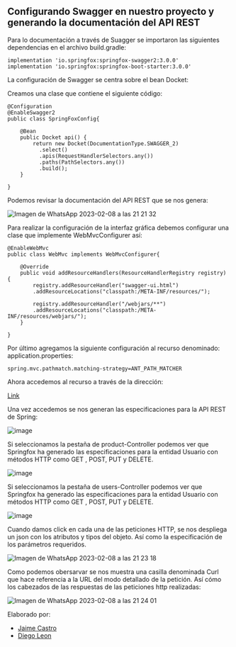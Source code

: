 ## Configurando Swagger en nuestro proyecto y generando la documentación del API REST

Para lo documentación a través de Suagger se importaron las siguientes dependencias en el archivo build.gradle:
```
implementation 'io.springfox:springfox-swagger2:3.0.0'
implementation 'io.springfox:springfox-boot-starter:3.0.0'
```
La configuración de Swagger se centra sobre el bean Docket:

Creamos una clase que contiene el siguiente código:
```
@Configuration
@EnableSwagger2
public class SpringFoxConfig{

    @Bean
    public Docket api() { 
        return new Docket(DocumentationType.SWAGGER_2)  
          .select()                                  
          .apis(RequestHandlerSelectors.any())              
          .paths(PathSelectors.any())                          
          .build();                                           
    }
    
}
```
Podemos revisar la documentación del API REST que se nos genera:

![Imagen de WhatsApp 2023-02-08 a las 21 21 32](https://user-images.githubusercontent.com/25957863/217877921-8366eedd-1a64-4ad5-8975-41af938f8475.jpg)

Para realizar la configuración de la interfaz gráfica debemos configurar una clase que implemente WebMvcConfigurer así:
```
@EnableWebMvc
public class WebMvc implements WebMvcConfigurer{

    @Override
    public void addResourceHandlers(ResourceHandlerRegistry registry) {
        registry.addResourceHandler("swagger-ui.html")
        .addResourceLocations("classpath:/META-INF/resources/");

        registry.addResourceHandler("/webjars/**")
        .addResourceLocations("classpath:/META-INF/resources/webjars/");
    }
    
}
```
Por último agregamos la siguiente configuración al recurso denominado: application.properties:
```
spring.mvc.pathmatch.matching-strategy=ANT_PATH_MATCHER
```
Ahora accedemos al recurso a través de la dirección:

[Link](http://localhost:8080/swagger-ui/index.html#/)

Una vez accedemos se nos generan las especificaciones para la API REST de Spring:

![image](https://user-images.githubusercontent.com/25957863/217869360-1f22e560-f90b-4b0e-a707-5a4d3f64857c.png)

Si seleccionamos la pestaña de product-Controller podemos ver que Springfox ha generado las especificaciones para la entidad Usuario con métodos HTTP como GET , POST, PUT y DELETE.

![image](https://user-images.githubusercontent.com/25957863/217869979-f55b153b-388c-4416-bc30-6be15e6fa71a.png)

Si seleccionamos la pestaña de users-Controller podemos ver que Springfox ha generado las especificaciones para la entidad Usuario con métodos HTTP como GET , POST, PUT y DELETE.

![image](https://user-images.githubusercontent.com/25957863/217871413-017fecdd-fea8-4a9e-94ee-2a097bd900bd.png)

Cuando damos click en cada una de las peticiones HTTP, se nos despliega un json con los atributos y tipos del objeto. Así como la especificación de los parámetros requeridos.

![Imagen de WhatsApp 2023-02-08 a las 21 23 18](https://user-images.githubusercontent.com/25957863/217878511-3fc5faa2-9185-4e0f-a972-e6b1144091c9.jpg)

Como podemos obersarvar se nos muestra una casilla denominada Curl que hace referencia a la URL del modo detallado de la petición. Así cómo los cabezados de las respuestas de las peticiones http realizadas:

![Imagen de WhatsApp 2023-02-08 a las 21 24 01](https://user-images.githubusercontent.com/25957863/217878877-c022391a-a585-4ff6-bf1f-2b97dff7f053.jpg)

Elaborado por:
- [Jaime Castro](https://github.com/Nicolascastro25)
- [Diego Leon](https://github.com/diegoleonb)
